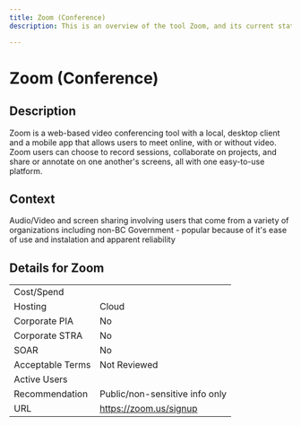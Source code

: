 ```yaml
---
title: Zoom (Conference)
description: This is an overview of the tool Zoom, and its current status  within BC Gov.

---
```


# Zoom (Conference)



## Description
Zoom is a web-based video conferencing tool with a local, desktop client and a mobile app that allows users to meet online, with or without video. Zoom users can choose to record sessions, collaborate on projects, and share or annotate on one another's screens, all with one easy-to-use platform.

## Context
Audio/Video and screen sharing involving users that come from a variety of organizations including non-BC Government - popular because of it's ease of use and instalation and apparent reliability 

##  Details for Zoom

|   |   |
|---|---|
|Cost/Spend   |   |
|Hosting   | Cloud  |
|Corporate PIA   | No  |
|Corporate STRA   | No   |
|SOAR   | No  |
|Acceptable Terms   | Not Reviewed  |
|Active Users   |   |
|Recommendation   |  Public/non-sensitive info only |
|URL   | https://zoom.us/signup  |

